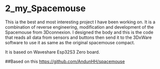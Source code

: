# 2_my_Spacemouse
  This ia the best and most interesting project I have been working on. It is a combination of reverse engineering, modification and development of the Spacemouse from 3Dconnexion. I designed the body and this is the code that reads all data from sensors and buttons then send it to the 3DxWare software to use it as same as the original spacemouse compact.

  It is based on Waveshare Esp32S3 Zero board.


  ##Based on this https://github.com/AndunHH/spacemouse